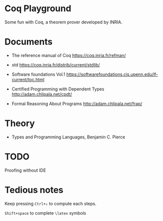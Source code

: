 # Coq Playground

Some fun with Coq, a theorem prover developed by INRIA.

# Documents

+ The reference manual of Coq <https://coq.inria.fr/refman/>
+ std <https://coq.inria.fr/distrib/current/stdlib/>

+ Software foundations Vol.1 <https://softwarefoundations.cis.upenn.edu/lf-current/toc.html>
+ Certified Programming with Dependent Types
<http://adam.chlipala.net/cpdt/>
+ Formal Reasoning About Programs <http://adam.chlipala.net/frap/>

# Theory

+ Types and Programming Languages, Benjamin C. Pierce

<!-- 
+ Coq Tactics Cheatsheet <https://www.cs.cornell.edu/courses/cs3110/2017fa/a5/coq-tactics-cheatsheet.html>
-->

# TODO

Proofing without IDE

# Tedious notes

Keep pressing `Ctrl+↓` to compute each steps.

`Shift+space` to complete `\latex` symbols
